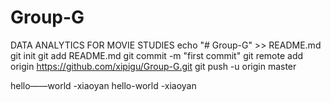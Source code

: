 # Group-G
DATA ANALYTICS FOR MOVIE STUDIES
echo "# Group-G" >> README.md
git init
git add README.md
git commit -m "first commit"
git remote add origin https://github.com/xipigu/Group-G.git
git push -u origin master


hello——world -xiaoyan
hello-world -xiaoyan
